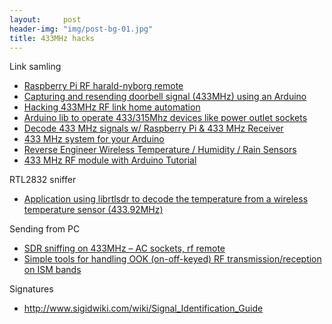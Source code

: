 ```yaml
---
layout:     post
header-img: "img/post-bg-01.jpg"
title: 433MHz hacks
---
```


Link samling

 * [Raspberry Pi RF harald-nyborg remote](http://npham.dk/?p=34)
 * [Capturing and resending doorbell signal (433MHz) using an Arduino](http://theforce.dk/rf/)
 * [Hacking 433MHz RF link home automation](http://fedmow349.blogspot.dk/2013/05/hacking-433mhz-rf-link-home-automation.html)
 * [Arduino lib to operate 433/315Mhz devices like power outlet sockets](https://github.com/sui77/rc-switch)
 * [Decode 433 MHz signals w/ Raspberry Pi & 433 MHz Receiver](http://www.princetronics.com/how-to-read-433-mhz-codes-w-raspberry-pi-433-mhz-receiver/)
 * [433 MHz system for your Arduino](https://arduinodiy.wordpress.com/2014/08/12/433-mhz-system-for-your-arduino/)
 * [Reverse Engineer Wireless Temperature / Humidity / Rain Sensors](http://rayshobby.net/reverse-engineer-wireless-temperature-humidity-rain-sensors-part-1/)
 * [433 MHz RF module with Arduino Tutorial](http://arduinobasics.blogspot.com.au/2014/06/433-mhz-rf-module-with-arduino-tutorial.html)

RTL2832 sniffer

 * [Application using librtlsdr to decode the temperature from a wireless temperature sensor (433.92MHz)
](https://github.com/merbanan/rtl_433)

Sending from PC

 * [SDR sniffing on 433MHz – AC sockets, rf remote](http://blog.luftek.si/2014/04/software-defined-radio-sniffing.html)
 * [Simple tools for handling OOK (on-off-keyed) RF transmission/reception on ISM bands](https://github.com/tandersson/rf-bitbanger)

Signatures

 * http://www.sigidwiki.com/wiki/Signal_Identification_Guide
